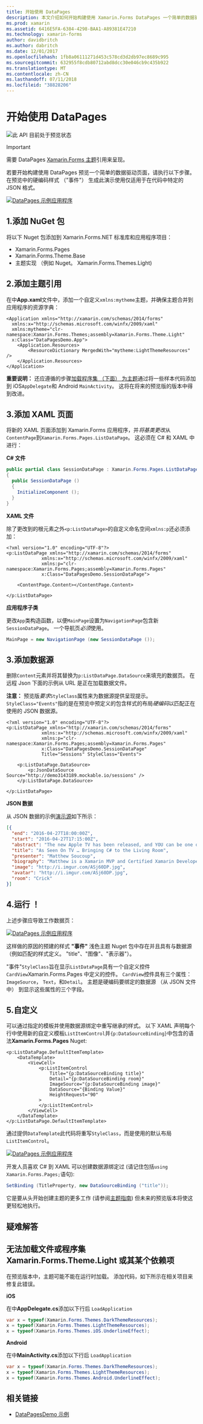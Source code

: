 ```yaml
---
title: 开始使用 DataPages
description: 本文介绍如何开始构建使用 Xamarin.Forms DataPages 一个简单的数据驱动页面。
ms.prod: xamarin
ms.assetid: 6416E5FA-6384-4298-BAA1-A89381E47210
ms.technology: xamarin-forms
author: davidbritch
ms.author: dabritch
ms.date: 12/01/2017
ms.openlocfilehash: 1fb8a06111271d453c578cd3d2db97ec8689c995
ms.sourcegitcommit: 632955f8cdb80712abd8dcc30e046cb9c435b922
ms.translationtype: MT
ms.contentlocale: zh-CN
ms.lasthandoff: 07/11/2018
ms.locfileid: "38828206"
---
```

# <a name="getting-started-with-datapages"></a>开始使用 DataPages

![](~/media/shared/preview.png "此 API 目前处于预览状态")

> [!IMPORTANT]
> 需要 DataPages [Xamarin.Forms 主题](~/xamarin-forms/user-interface/themes/index.md)引用来呈现。


若要开始构建使用 DataPages 预览一个简单的数据驱动页面，请执行以下步骤。 在预览中的硬编码样式 （"事件"） 生成此演示使用仅适用于在代码中特定的 JSON 格式。

[![](get-started-images/demo-sml.png "DataPages 示例应用程序")](get-started-images/demo.png#lightbox "DataPages 示例应用程序")

## <a name="1-add-nuget-packages"></a>1.添加 NuGet 包

将以下 Nuget 包添加到 Xamarin.Forms.NET 标准库和应用程序项目：

* Xamarin.Forms.Pages
* Xamarin.Forms.Theme.Base
* 主题实现 （例如 Nuget。 Xamarin.Forms.Themes.Light)

## <a name="2-add-theme-reference"></a>2.添加主题引用

在中**App.xaml**文件中，添加一个自定义`xmlns:mytheme`主题，并确保主题合并到应用程序的资源字典：

```xaml
<Application xmlns="http://xamarin.com/schemas/2014/forms"
  xmlns:x="http://schemas.microsoft.com/winfx/2009/xaml"
  xmlns:mytheme="clr-namespace:Xamarin.Forms.Themes;assembly=Xamarin.Forms.Theme.Light"
  x:Class="DataPagesDemo.App">
    <Application.Resources>
        <ResourceDictionary MergedWith="mytheme:LightThemeResources" />
    </Application.Resources>
</Application>
```

**重要说明：** 还应遵循的步骤[加载程序集 （下面） 为主题](#loadtheme)通过将一些样本代码添加到 iOS`AppDelegate`和 Android `MainActivity`。 这将在将来的预览版的版本中得到改进。


## <a name="3-add-a-xaml-page"></a>3.添加 XAML 页面

将新的 XAML 页面添加到 Xamarin.Forms 应用程序，并*将基类更改*从`ContentPage`到`Xamarin.Forms.Pages.ListDataPage`。 这必须在 C# 和 XAML 中进行：

**C# 文件**

```csharp
public partial class SessionDataPage : Xamarin.Forms.Pages.ListDataPage // was ContentPage
{
  public SessionDataPage ()
  {
    InitializeComponent ();
  }
}
```

**XAML 文件**

除了更改到的根元素之外`<p:ListDataPage>`的自定义命名空间`xmlns:p`还必须添加：

```xaml
<?xml version="1.0" encoding="UTF-8"?>
<p:ListDataPage xmlns="http://xamarin.com/schemas/2014/forms"
             xmlns:x="http://schemas.microsoft.com/winfx/2009/xaml"
             xmlns:p="clr-namespace:Xamarin.Forms.Pages;assembly=Xamarin.Forms.Pages"
             x:Class="DataPagesDemo.SessionDataPage">

    <ContentPage.Content></ContentPage.Content>

</p:ListDataPage>
```

**应用程序子类**

更改`App`类构造函数，以便`MainPage`设置为`NavigationPage`包含新`SessionDataPage`。 一个导航页*必须*使用。

```csharp
MainPage = new NavigationPage (new SessionDataPage ());
```

## <a name="3-add-the-datasource"></a>3.添加数据源

删除`Content`元素并将其替换为`p:ListDataPage.DataSource`来填充的数据页。 在远程 Json 下面的示例从 URL 是正在加载数据文件。

**注意：** 预览版*要求*`StyleClass`属性来为数据源提供呈现提示。 `StyleClass="Events"`指的是在预览中预定义的包含样式的布局*硬编码*以匹配正在使用的 JSON 数据源。

```xaml
<?xml version="1.0" encoding="UTF-8"?>
<p:ListDataPage xmlns="http://xamarin.com/schemas/2014/forms"
             xmlns:x="http://schemas.microsoft.com/winfx/2009/xaml"
             xmlns:p="clr-namespace:Xamarin.Forms.Pages;assembly=Xamarin.Forms.Pages"
             x:Class="DataPagesDemo.SessionDataPage"
             Title="Sessions" StyleClass="Events">

    <p:ListDataPage.DataSource>
        <p:JsonDataSource Source="http://demo3143189.mockable.io/sessions" />
    </p:ListDataPage.DataSource>

</p:ListDataPage>
```

**JSON 数据**

从 JSON 数据的示例[演示源](http://demo3143189.mockable.io/sessions)如下所示：

```json
[{
  "end": "2016-04-27T18:00:00Z",
  "start": "2016-04-27T17:15:00Z",
  "abstract": "The new Apple TV has been released, and YOU can be one of the first developers to write apps for it. To make things even better, you can build these apps in C#! This session will introduce the basics of how to create a tvOS app with Xamarin, including: differences between tvOS and iOS APIs, TV user interface best practices, responding to user input, as well as the capabilities and limitations of building apps for a television. Grab some popcorn—this is going to be good!",
  "title": "As Seen On TV … Bringing C# to the Living Room",
  "presenter": "Matthew Soucoup",
  "biography": "Matthew is a Xamarin MVP and Certified Xamarin Developer from Madison, WI. He founded his company Code Mill Technologies and started the Madison Mobile .Net Developers Group.  Matt regularly speaks on .Net and Xamarin development at user groups, code camps and conferences throughout the Midwest. Matt gardens hot peppers, rides bikes, and loves Wisconsin micro-brews and cheese.",
  "image": "http://i.imgur.com/ASj60DP.jpg",
  "avatar": "http://i.imgur.com/ASj60DP.jpg",
  "room": "Crick"
}]
```

## <a name="4-run"></a>4.运行 ！

上述步骤应导致工作数据页：

[![](get-started-images/demo-sml.png "DataPages 示例应用程序")](get-started-images/demo.png#lightbox "DataPages 示例应用程序")

这样做的原因的预建的样式 **"事件"** 浅色主题 Nuget 包中存在并且具有与数据源 （例如匹配的样式定义。 "title"、"图像"、"表示器"）。

"事件"`StyleClass`旨在显示`ListDataPage`具有一个自定义控件`CardView`Xamarin.Forms.Pages 中定义的控件。 `CardView`控件具有三个属性： `ImageSource`， `Text`，和`Detail`。 主题是硬编码要绑定的数据源 （从 JSON 文件中） 到显示这些属性的三个字段。

## <a name="5-customize"></a>5.自定义

可以通过指定的模板并使用数据源绑定中重写继承的样式。 以下 XAML 声明每个行中使用新的自定义模板`ListItemControl`并`{p:DataSourceBinding}`中包含的语法**Xamarin.Forms.Pages** Nuget:

```xaml
<p:ListDataPage.DefaultItemTemplate>
    <DataTemplate>
        <ViewCell>
            <p:ListItemControl
                Title="{p:DataSourceBinding title}"
                Detail="{p:DataSourceBinding room}"
                ImageSource="{p:DataSourceBinding image}"
                DataSource="{Binding Value}"
                HeightRequest="90"
            >
            </p:ListItemControl>
        </ViewCell>
    </DataTemplate>
</p:ListDataPage.DefaultItemTemplate>
```

通过提供`DataTemplate`此代码将重写`StyleClass`，而是使用的默认布局`ListItemControl`。

[![](get-started-images/custom-sml.png "DataPages 示例应用程序")](get-started-images/custom.png#lightbox "DataPages 示例应用程序")

开发人员喜欢 C# 到 XAML 可以创建数据源绑定过 (请记住包括`using Xamarin.Forms.Pages;`语句):

```csharp
SetBinding (TitleProperty, new DataSourceBinding ("title"));
```


它是要从头开始创建主题的更多工作 (请参阅[主题指南](~/xamarin-forms/user-interface/themes/index.md)) 但未来的预览版本将使这更轻松地执行。


## <a name="troubleshooting"></a>疑难解答

<a name="loadtheme" />

## <a name="could-not-load-file-or-assembly-xamarinformsthemelight-or-one-of-its-dependencies"></a>无法加载文件或程序集 Xamarin.Forms.Theme.Light 或其某个依赖项

在预览版本中，主题可能不能在运行时加载。 添加代码，如下所示在相关项目来修复此错误。

**iOS**

在中**AppDelegate.cs**添加以下行后 `LoadApplication`

```csharp
var x = typeof(Xamarin.Forms.Themes.DarkThemeResources);
x = typeof(Xamarin.Forms.Themes.LightThemeResources);
x = typeof(Xamarin.Forms.Themes.iOS.UnderlineEffect);
```

**Android**

在中**MainActivity.cs**添加以下行后 `LoadApplication`

```csharp
var x = typeof(Xamarin.Forms.Themes.DarkThemeResources);
x = typeof(Xamarin.Forms.Themes.LightThemeResources);
x = typeof(Xamarin.Forms.Themes.Android.UnderlineEffect);
```



## <a name="related-links"></a>相关链接

- [DataPagesDemo 示例](https://github.com/xamarin/xamarin-forms-samples/tree/master/Pages/DataPagesDemo)
